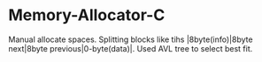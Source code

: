 # Memory-Allocator-C

Manual allocate spaces. Splitting blocks like tihs |8byte(info)|8byte next|8byte previous|0-byte(data)|. Used AVL tree to select best fit.
